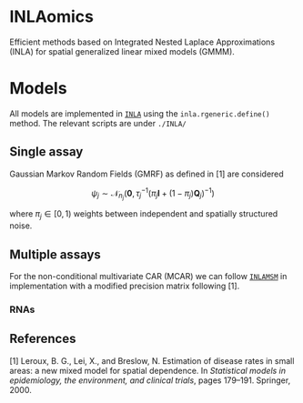 # INLAomics

Efficient methods based on Integrated Nested Laplace Approximations (INLA) for spatial generalized linear mixed models (GMMM). 

# Models
All models are implemented in [`INLA`](https://www.r-inla.org/) using the `inla.rgeneric.define()` method. The relevant scripts are under `./INLA/`

## Single assay
Gaussian Markov Random Fields (GMRF) as defined in [1] are considered

$$
\psi_j \sim \mathcal{N}_{n_j}\Big(\mathbf{0}, \tau_j^{-1}\big(\pi_j\mathbf{I} + (1-\pi_j)\mathbf{Q}_j\big)^{-1}\Big)
$$

where $\pi_j \in [0,1)$ weights between independent and spatially structured noise. 

## Multiple assays
For the non-conditional multivariate CAR (MCAR) we can follow [`INLAMSM`](https://github.com/becarioprecario/INLAMSM/tree/master) in implementation with a modified precision matrix following [1].

### RNAs


## References
[1] Leroux, B. G., Lei, X., and Breslow, N. Estimation of disease rates in small areas: a new mixed model
for spatial dependence. In _Statistical models in epidemiology, the environment, and clinical trials_, pages
179–191. Springer, 2000.

